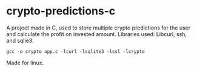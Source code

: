 # crypto-predictions-c
A project made in C, used to store multiple crypto predictions for the user and calculate the profit on invested amount.
Libraries used: Libcurl, ssh, and sqlie3.
````
gcc -o crypto app.c -lcurl -lsqlite3 -lssl -lcrypto
````
Made for linux.
